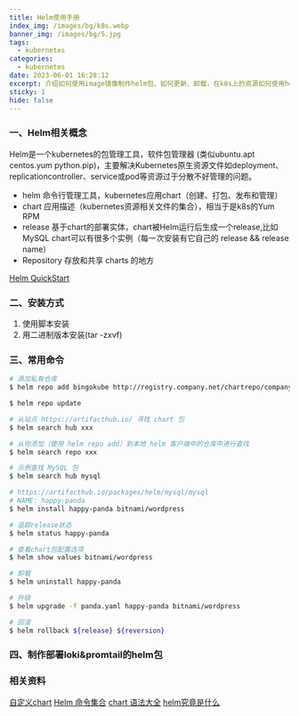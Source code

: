 ```yaml
---
title: Helm使用手册
index_img: /images/bg/k8s.webp
banner_img: /images/bg/5.jpg
tags:
  - kubernetes
categories:
  - kubernetes
date: 2023-06-01 16:28:12
excerpt: 介绍如何使用image镜像制作helm包、如何更新、卸载，在k8s上的资源如何使用helm更好的维护
sticky: 1
hide: false
---
```


### 一、Helm相关概念

Helm是一个kubernetes的包管理工具，软件包管理器 (类似ubuntu.apt centos.yum python.pip)，主要解决Kubernetes原生资源文件如deployment、replicationcontroller、service或pod等资源过于分散不好管理的问题。

- helm 命令行管理工具，kubernetes应用chart（创建、打包、发布和管理）
- chart 应用描述（kubernetes资源相关文件的集合），相当于是k8s的Yum RPM
- release 基于chart的部署实体，chart被Helm运行后生成一个release,比如MySQL chart可以有很多个实例（每一次安装有它自己的 release && release name）
- Repository 存放和共享 charts 的地方

[Helm QuickStart](https://helm.sh/zh/docs/intro/using_helm/)

### 二、安装方式

1. 使用脚本安装
2. 用二进制版本安装(tar -zxvf)

### 三、常用命令

``` bash
# 添加私有仓库
$ helm repo add bingokube http://registry.company.net/chartrepo/company

$ helm repo update

# 从站点 https://artifacthub.io/ 寻找 chart 包
$ helm search hub xxx

# 从你添加（使用 helm repo add）到本地 helm 客户端中的仓库中进行查找
$ helm search repo xxx

# 示例查找 MySQL 包
$ helm search hub mysql

# https://artifacthub.io/packages/helm/mysql/mysql
# NAME: happy-panda
$ helm install happy-panda bitnami/wordpress

# 追踪release状态
$ helm status happy-panda

# 查看chart包配置选项
$ helm show values bitnami/wordpress

# 卸载
$ helm uninstall happy-panda

# 升级
$ helm upgrade -f panda.yaml happy-panda bitnami/wordpress

# 回滚
$ helm rollback ${release} ${reversion}
```

### 四、制作部署loki&promtail的helm包


### 相关资料

[自定义chart](https://helm.sh/zh/docs/intro/using_helm/#%E5%AE%89%E8%A3%85%E5%89%8D%E8%87%AA%E5%AE%9A%E4%B9%89-chart)
[Helm 命令集合](https://helm.sh/zh/docs/helm/helm/)
[chart 语法大全](https://helm.sh/zh/docs/chart_template_guide/getting_started/)
[helm究竟是什么](https://bbs.huaweicloud.com/blogs/280351)